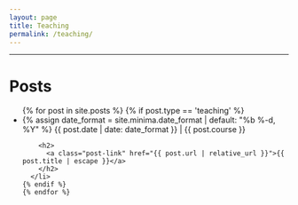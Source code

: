 ```yaml
---
layout: page
title: Teaching
permalink: /teaching/
---
```


<div class="home">

<hr>

  <h1 class="page-heading">Posts</h1>
  
  <ul class="post-list">
    {% for post in site.posts %}
    {% if post.type == 'teaching' %}
      <li>
        {% assign date_format = site.minima.date_format | default: "%b %-d, %Y" %}
        <span class="post-meta">{{ post.date | date: date_format }} | {{ post.course }}</span>

        <h2>
          <a class="post-link" href="{{ post.url | relative_url }}">{{ post.title | escape }}</a>
        </h2>
      </li>
    {% endif %}
    {% endfor %}
  </ul>

  

</div>
